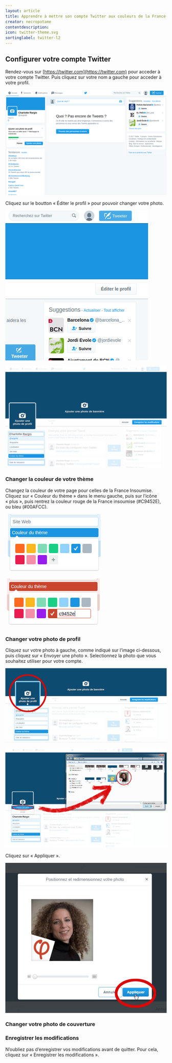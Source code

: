 ```yaml
---
layout: article
title: Apprendre à mettre son compte Twitter aux couleurs de la France Insoumise
creator: necropotame
contentdescription:
icon: twitter-theme.svg
sortinglabel: twitter-l2
---
```


## Configurer votre compte Twitter

Rendez-vous sur [https://twitter.com](https://twitter.com) pour acceder à votre compte Twitter. Puis cliquez sur votre nom a gauche pour acceder à votre profil.

![Copie d’écran de la page d’accueil de Twitter](/assets/images/screenshots/tw-5.png)

Cliquez sur le boutton « Éditer le profil » pour pouvoir changer votre photo.

![Copie d’écran de votre profil Twitter](/assets/images/screenshots/tw-6.png)

![Copie d’écran de la page d’édition de votre profil Twitter](/assets/images/screenshots/tw-7.png)

### Changer la couleur de votre thème

Changez la couleur de votre page pour celles de la France Insoumise. Cliquez sur « Couleur du thème » dans le menu gauche, puis sur l’icône « plus », puis rentrez la couleur rouge de la France insoumise (#C9452E), ou bleu (#00AFCC).

![Copie d’écran de l’outil pour changer la couleur de votre thème Twitter - Etape 1](/assets/images/screenshots/tw-color1.png)

![Copie d’écran de l’outil pour changer la couleur de votre thème Twitter - Etape 2](/assets/images/screenshots/tw-color2.png)

### Changer votre photo de profil

Cliquez sur votre photo à gauche, comme indiqué sur l’image ci-dessous, puis cliquez sur « Envoyer une photo ». Selectionnez la photo que vous souhaitez utiliser pour votre compte.

![Copie d’écran du changement de photo de profil dans Twitter - Etape 1](/assets/images/screenshots/tw-add-photo1.png)

![Copie d’écran du changement de photo de profil dans Twitter - Etape 2](/assets/images/screenshots/tw-add-photo2.png)

Cliquez sur « Appliquer ».

![Copie d’écran du changement de photo de profil dans Twitter - Etape 3](/assets/images/screenshots/tw-add-photo3.png)

### Changer votre photo de couverture

### Enregistrer les modifications

N’oubliez pas d’enregistrer vos modifications avant de quitter. Pour cela, cliquez sur « Enregistrer les modifications ».

